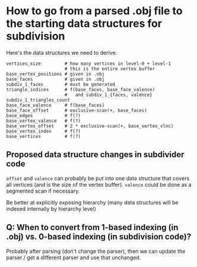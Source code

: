 # How to go from a parsed .obj file to the starting data structures for subdivision

Here's the data structures we need to derive:

```
vertices_size         # how many vertices in level-0 + level-1
                      # this is the entire vertex buffer
base_vertex_positions # given in .obj
base_faces            # given in .obj
subdiv_1_faces        # must be generated
triangle_indices      # f(base_faces, base_face_valence)
                      #   and subdiv_1_{faces, valence}
subdiv_1_triangles_count
base_face_valence     # f(base_faces)
base_face_offset      # exclusive-scan(+, base_faces)
base_edges            # f(?)
base_vertex_valence   # f(?)
base_vertex_offset    # 2 * exclusive-scan(+, base_vertex_vlnc)
base_vertex_index     # f(?)
base_vertices         # f(?)
```

## Proposed data structure changes in subdivider code

`offset` and `valence` can probably be put into one data structure that covers all vertices (and is the size of the vertex buffer). `valence` could be done as a segmented scan if necessary.

Be better at explicitly exposing hierarchy (many data structures will be indexed internally by hierarchy level)

## Q: When to convert from 1-based indexing (in .obj) vs. 0-based indexing (in subdivision code)?

Probably after parsing (don't change the parser), then we can update the parser / get a different parser and use that unchanged.
